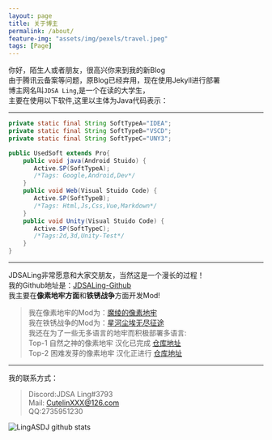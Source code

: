```yaml
---
layout: page
title: 关于博主
permalink: /about/
feature-img: "assets/img/pexels/travel.jpeg"
tags: [Page]
---
```


你好，陌生人或者朋友，很高兴你来到我的新Blog  
由于腾讯云备案等问题，原Blog已经弃用，现在使用Jekyll进行部署  
博主网名叫<code>JDSA Ling</code>,是一个在读的大学生，  
主要在使用以下软件,这里以主体为Java代码表示：  

---

```java
private static final String SoftTypeA="IDEA";
private static final String SoftTypeB="VSCD";
private static final String SoftTypeC="UNY3";

public UsedSoft extends Pro{
    public void java(Android Stuido) {
       Active.SP(SoftTypeA);
       /*Tags: Google,Android,Dev*/
    }
    public void Web(Visual Stuido Code) {
       Active.SP(SoftTypeB);
       /*Tags: Html,Js,Css,Vue,Markdown*/
    }
    public void Unity(Visual Stuido Code) {
       Active.SP(SoftTypeC);
       /*Tags:2d,3d,Unity-Test*/
    }
}
```

---
JDSALing非常愿意和大家交朋友，当然这是一个漫长的过程！  
我的Github地址是：[JDSALing-Github](https://github.com/LingASDJ)  
我主要在**像素地牢方面**和**铁锈战争**方面开发Mod!  
> 我在像素地牢的Mod为：[魔绫的像素地牢](https://github.com/AnsdoShip/magic-ling-pixel-dungeon)  
> 我在铁锈战争的Mod为：[星河尘埃无尽征途](https://jq.qq.com/?_wv=1027&k=uKbPmZMn)  
> 我还在为了一些无多语言的地牢而积极部署多语言:  
Top-1 自然之神的像素地牢 汉化已完成  [仓库地址](https://github.com/LingASDJ/DeisticPixelDungeon)  
Top-2 困难发芽的像素地牢 汉化正进行 [仓库地址](https://github.com/LingASDJ/harder-sprouted-pd)  
---

我的联系方式：
> Discord:JDSA Ling#3793  
> Mail: CutelinXXX@126.com  
> QQ:2735951230

![LingASDJ github stats](https://github-readme-stats.vercel.app/api/?username=LingASDJ&show_icons=true&title_color=fff&icon_color=79ff97&text_color=ffff00&bg_color=111111)

 

